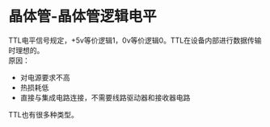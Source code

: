 # 晶体管-晶体管逻辑电平
TTL电平信号规定，+5v等价逻辑1，0v等价逻辑0。TTL在设备内部进行数据传输时理想的。  
原因：
- 对电源要求不高
- 热损耗低
- 直接与集成电路连接，不需要线路驱动器和接收器电路

TTL也有很多种类型。
